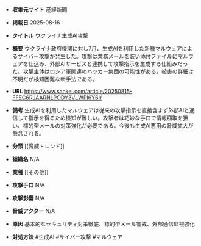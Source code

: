 - **収集元サイト**
産経新聞

- **掲載日**
2025-08-16

- **タイトル**
ウクライナ生成AI攻撃

- **概要**
ウクライナ政府機関に対し7月、生成AIを利用した新種マルウェアによるサイバー攻撃が発生した。攻撃は業務メールを装い添付ファイルにマルウェアを仕込み、外部AIサービスと連携して攻撃指示を生成する仕組みだった。攻撃主体はロシア軍関連のハッカー集団の可能性がある。被害の詳細は不明だが検知困難な新手法である。

- **URL**
https://www.sankei.com/article/20250815-FFEC6RJAARNLPODY3VLWPI6Y6I/

- **備考**
生成AIを利用したマルウェアは従来の攻撃指示を直接含まず外部AIと通信して指示を得るため検知が難しい。攻撃者は巧妙な手口で情報窃取を狙い、標的型メールの対策強化が必要である。今後も生成AI悪用の脅威拡大が懸念される。

- **分類**
[[脅威トレンド]]

- **組織名**
N/A

- **業種**
[[その他]]

- **攻撃手口**
N/A

- **攻撃影響**
N/A

- **脅威アクター**
N/A

- **原因**
基本的なセキュリティ対策徹底、標的型メール警戒、外部通信監視強化

- **対処方法**
#生成AI #サイバー攻撃 #マルウェア
